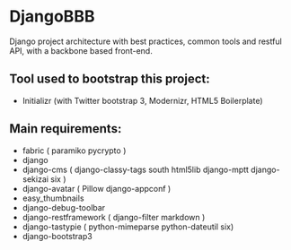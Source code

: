 DjangoBBB
=========

Django project architecture with best practices, common tools and restful API, with a backbone based front-end.

Tool used to bootstrap this project:
------------------
*  Initializr (with Twitter bootstrap 3, Modernizr, HTML5 Boilerplate)

Main requirements:
------------------
*  fabric ( paramiko pycrypto )
*  django
*  django-cms ( django-classy-tags south html5lib django-mptt django-sekizai six )
*  django-avatar ( Pillow django-appconf )
*  easy_thumbnails
*  django-debug-toolbar
*  django-restframework ( django-filter markdown )
*  django-tastypie ( python-mimeparse python-dateutil six)
*  django-bootstrap3
